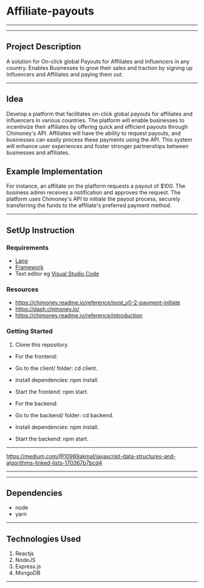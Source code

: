 # Affiliate-payouts
*****
****
## Project Description
A solution for On-click global Payouts for Affiliates and Influencers in any country. Enables Businesses to grow their sales and traction by signing up Influencers and Affiliates and paying them out.
******

## Idea
Develop a platform that facilitates on-click global payouts for affiliates and influencers in various countries.
The platform will enable businesses to incentivize their affiliates by offering quick and efficient payouts through Chimoney's API. Affiliates will have the ability to request payouts, and businesses can easily process these payments using the API.
This system will enhance user experiences and foster stronger partnerships between businesses and affiliates.

## Example Implementation
For instance, an affiliate on the platform requests a payout of $100. The business admin receives a notification and approves the request. The platform uses Chimoney's API to initiate the payout process, securely transferring the funds to the affiliate's preferred payment method.
*****
## SetUp Instruction
### Requirements
* [Lang](https://nodejs.org/en)
* [Framework](https://legacy.reactjs.org/)
* Text editor eg [Visual Studio Code](https://code.visualstudio.com/download)


### Resources
- https://chimoney.readme.io/reference/post_v0-2-payment-initiate
- https://dash.chimoney.io/
- https://chimoney.readme.io/reference/introduction

### Getting Started
1. Clone this repository.
- For the frontend:

- Go to the client/ folder: cd client.
- Install dependencies: npm install.
- Start the frontend: npm start.

- For the backend:

- Go to the backend/ folder: cd backend.
- Install dependencies: npm install.
- Start the backend: npm start.

*****
https://medium.com/@10969akmal/javascript-data-structures-and-algorithms-linked-lists-170367b7bcd4

*****
*****
## Dependencies
- node
- yarn
*****
## Technologies Used
1. Reactjs
2. NodeJS
3. Express.js
4. MongoDB 
*****
